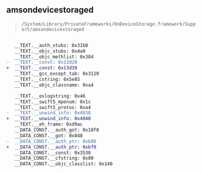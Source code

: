 ## amsondevicestoraged

> `/System/Library/PrivateFrameworks/OnDeviceStorage.framework/Support/amsondevicestoraged`

```diff

   __TEXT.__auth_stubs: 0x31b0
   __TEXT.__objc_stubs: 0x4a0
   __TEXT.__objc_methlist: 0x384
-  __TEXT.__const: 0x13d20
+  __TEXT.__const: 0x13d30
   __TEXT.__gcc_except_tab: 0x3110
   __TEXT.__cstring: 0x5e85
   __TEXT.__objc_classname: 0xa4

   __TEXT.__oslogstring: 0x46
   __TEXT.__swift5_mpenum: 0x1c
   __TEXT.__swift5_protos: 0xa4
-  __TEXT.__unwind_info: 0x4838
+  __TEXT.__unwind_info: 0x4840
   __TEXT.__eh_frame: 0xd9ac
   __DATA_CONST.__auth_got: 0x18f8
   __DATA_CONST.__got: 0x848
-  __DATA_CONST.__auth_ptr: 0xb88
+  __DATA_CONST.__auth_ptr: 0xbf0
   __DATA_CONST.__const: 0x3530
   __DATA_CONST.__cfstring: 0x80
   __DATA_CONST.__objc_classlist: 0x140

```
